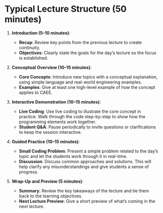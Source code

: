 # Typical Lecture Structure (50 minutes)

1. **Introduction (5–10 minutes)**:
   - **Recap**: Review key points from the previous lecture to create continuity.
   - **Objectives**: Clearly state the goals for the day’s lecture so the focus is established.

2. **Conceptual Overview (10–15 minutes)**:
   - **Core Concepts**: Introduce new topics with a conceptual explanation, using simple language and real-world engineering examples.
   - **Examples**: Give at least one high-level example of how the concept applies to CAEE.

3. **Interactive Demonstration (10–15 minutes)**:
   - **Live Coding**: Use live coding to illustrate the core concept in practice. Walk through the code step-by-step to show how the programming elements work together.
   - **Student Q&A**: Pause periodically to invite questions or clarifications to keep the session interactive.

4. **Guided Practice (10–15 minutes)**:
   - **Small Coding Problem**: Present a simple problem related to the day’s topic and let the students work through it in real-time.
   - **Discussion**: Discuss common approaches and solutions. This will help clarify any misunderstandings and give students a sense of progress.

5. **Wrap-Up and Preview (5 minutes)**:
   - **Summary**: Review the key takeaways of the lecture and tie them back to the learning objectives.
   - **Next Lecture Preview**: Give a short preview of what’s coming in the next lecture.
